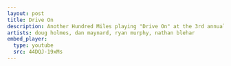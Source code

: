 ```yaml
---
layout: post
title: Drive On
description: Another Hundred Miles playing "Drive On" at the 3rd annual Battle of the Bands in Amherst, MA on August 9th, 2009.
artists: doug holmes, dan maynard, ryan murphy, nathan blehar
embed_player:
  type: youtube
  src: 44DQJ-19xMs
---
```

